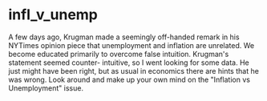 # infl_v_unemp

A few days ago, Krugman made a seemingly off-handed remark in his NYTimes
opinion piece that unemployment and inflation are unrelated.  We become educated
primarily to overcome false intuition.  Krugman's statement seemed counter-
intuitive, so I went looking for some data.  He just might have been right,
but as usual in economics there are hints that he was wrong.  Look around and
make up your own mind on the "Inflation vs Unemployment" issue.
